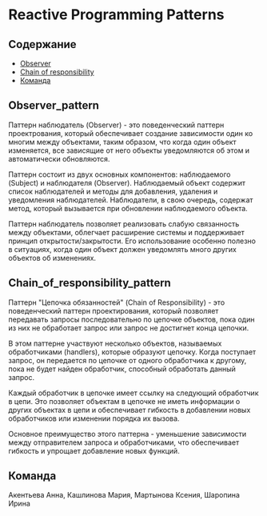 # Reactive Programming Patterns
## Содержание
- [Observer](#Observer_pattern)
- [Chain of responsibility](#Chain_of_responsibility_pattern)
- [Команда](#команда)
## Observer_pattern
Паттерн наблюдатель (Observer) - это поведенческий паттерн проектрования, который обеспечивает создание зависимости один ко многим между объектами, таким образом, что когда один объект изменяется, все зависящие от него объекты уведомляются об этом и автоматически обновляются.

Паттерн состоит из двух основных компонентов: наблюдаемого (Subject) и наблюдателя (Observer). Наблюдаемый объект содержит список наблюдателей и методы для добавления, удаления и уведомления наблюдателей. Наблюдатели, в свою очередь, содержат метод, который вызывается при обновлении наблюдаемого объекта.

Паттерн наблюдатель позволяет реализовать слабую связанность между объектами, облегчает расширение системы и поддерживает принцип открытости/закрытости. Его использование особенно полезно в ситуациях, когда один объект должен уведомлять много других объектов об изменениях.

## Chain_of_responsibility_pattern
Паттерн "Цепочка обязанностей" (Chain of Responsibility) - это поведенческий паттерн проектирования, который позволяет передавать запросы последовательно по цепочке объектов, пока один из них не обработает запрос или запрос не достигнет конца цепочки.

В этом паттерне участвуют несколько объектов, называемых обработчиками (handlers), которые образуют цепочку. Когда поступает запрос, он передается по цепочке от одного обработчика к другому, пока не будет найден обработчик, способный обработать данный запрос.

Каждый обработчик в цепочке имеет ссылку на следующий обработчик в цепи. Это позволяет объектам в цепочке не иметь информации о других объектах в цепи и обеспечивает гибкость в добавлении новых обработчиков или изменении порядка их вызова.

Основное преимущество этого паттерна - уменьшение зависимости между отправителем запроса и обработчиками, что обеспечивает гибкость и упрощает добавление новых функций.

## Команда
Акентьева Анна, Кашлинова Мария, Мартынова Ксения, Шаропина Ирина
